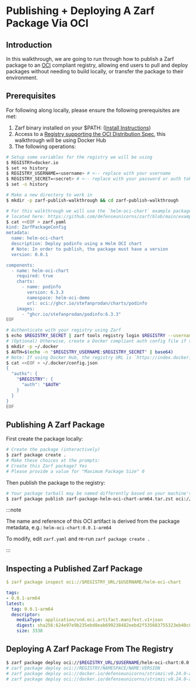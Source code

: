 # Publishing + Deploying A Zarf Package Via OCI

## Introduction

In this walkthrough, we are going to run through how to publish a Zarf package to an [OCI](https://github.com/opencontainers/image-spec) compliant registry, allowing end users to pull and deploy packages without needing to build locally, or transfer the package to their environment.

## Prerequisites

For following along locally, please ensure the following prerequisites are met:

1. Zarf binary installed on your $PATH: ([Install Instructions](../3-getting-started.md#installing-zarf))
2. Access to a [Registry supporting the OCI Distribution Spec](https://oras.land/implementors/#registries-supporting-oci-artifacts), this walkthrough will be using Docker Hub
3. The following operations:

```bash
# Setup some variables for the registry we will be using
$ REGISTRY=docker.io
$ set +o history
$ REGISTRY_USERNAME=<username> # <-- replace with your username
$ REGISTRY_SECRET=<secret> # <-- replace with your password or auth token
$ set -o history

# Make a new directory to work in
$ mkdir -p zarf-publish-walkthrough && cd zarf-publish-walkthrough

# For this walkthrough we will use the `helm-oci-chart` example package
# located here: https://github.com/defenseunicorns/zarf/blob/main/examples/helm-oci-chart/zarf.yaml
$ cat <<EOF > zarf.yaml 
kind: ZarfPackageConfig
metadata:
  name: helm-oci-chart
  description: Deploy podinfo using a Helm OCI chart
  # Note: In order to publish, the package must have a version
  version: 0.0.1

components:
  - name: helm-oci-chart
    required: true
    charts:
      - name: podinfo
        version: 6.3.3
        namespace: helm-oci-demo
        url: oci://ghcr.io/stefanprodan/charts/podinfo
    images:
      - "ghcr.io/stefanprodan/podinfo:6.3.3"
EOF

# Authenticate with your registry using Zarf
$ echo $REGISTRY_SECRET | zarf tools registry login $REGISTRY --username $REGISTRY_USERNAME --password-stdin
# (Optional) Otherwise, create a Docker compliant auth config file if the Docker CLI is not installed
$ mkdir -p ~/.docker
$ AUTH=$(echo -n "$REGISTRY_USERNAME:$REGISTRY_SECRET" | base64)
# Note: If using Docker Hub, the registry URL is `https://index.docker.io/v1/` for the auth config
$ cat <<EOF > ~/.docker/config.json
{
  "auths": {
    "$REGISTRY": {
      "auth": "$AUTH"
    }
  }
}
EOF
```

## Publishing A Zarf Package

First create the package locally:

```bash
# Create the package (interactively)
$ zarf package create .
# Make these choices at the prompts:
# Create this Zarf package? Yes
# Please provide a value for "Maximum Package Size" 0
```

Then publish the package to the registry:

```bash
# Your package tarball may be named differently based on your machine's architecture
$ zarf package publish zarf-package-helm-oci-chart-arm64.tar.zst oci://$REGISTRY_URL/$USERNAME
```

:::note

The name and reference of this OCI artifact is derived from the package metadata, e.g.: `helm-oci-chart:0.0.1-arm64`

To modify, edit `zarf.yaml` and re-run `zarf package create .`

:::

## Inspecting a Published Zarf Package

```yaml
$ zarf package inspect oci://$REGISTRY_URL/$USERNAME/helm-oci-chart

tags:
- 0.0.1-arm64
latest:
  tag: 0.0.1-arm64
  descriptor:
    mediaType: application/vnd.oci.artifact.manifest.v1+json
    digest: sha256:624e97e9b235ebd8eab699238482eebd2f535683755323eb40c819e0efdcd959
    size: 3338
```

## Deploying A Zarf Package From The Registry

```bash
$ zarf package deploy oci://$REGISTRY_URL/$USERNAME/helm-oci-chart:0.0.1-arm64
# zarf package deploy oci://REGISTRY/NAMESPACE/NAME:VERSION
# zarf package deploy oci://docker.io/defenseunicorns/strimzi:v0.24.0-arm64
# zarf package deploy oci://docker.io/defenseunicorns/strimzi:v0.24.0-arm64 --docker-config /tmp/docker-temp-creds
```
